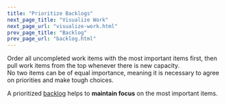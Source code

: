 ```yaml
---
title: "Prioritize Backlogs"
next_page_title: "Visualize Work"
next_page_url: "visualize-work.html"
prev_page_title: "Backlog"
prev_page_url: "backlog.html"
---
```



<div class="card summary"><div class="card-body">Order all uncompleted work items with the most important items first, then pull work items from the top whenever there is new capacity.
</div></div>
No two items can be of equal importance, meaning it is necessary to agree on priorities and make tough choices.

A prioritized <a href="glossary.html#entry-backlog" class="glossary-tooltip" data-toggle="tooltip" title="Backlog: A list of (often prioritized) uncompleted work items (deliverables), or drivers that need to be addressed.">backlog</a> helps to **maintain focus** on the most important items.